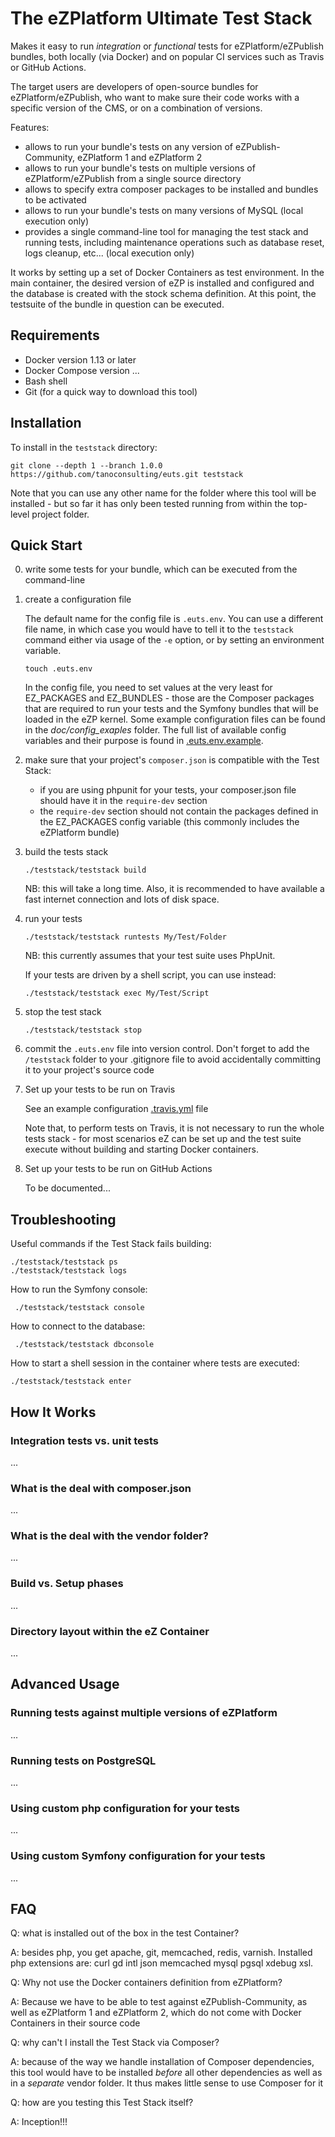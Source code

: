 The eZPlatform Ultimate Test Stack
==================================

Makes it easy to run _integration_ or _functional_ tests for eZPlatform/eZPublish bundles, both locally (via Docker) and
on popular CI services such as Travis or GitHub Actions.

The target users are developers of open-source bundles for eZPlatform/eZPublish, who want to make sure their code works
with a specific version of the CMS, or on a combination of versions.

Features:

* allows to run your bundle's tests on any version of eZPublish-Community, eZPlatform 1 and eZPlatform 2
* allows to run your bundle's tests on multiple versions of eZPlatform/eZPublish from a single source directory
* allows to specify extra composer packages to be installed and bundles to be activated
* allows to run your bundle's tests on many versions of MySQL (local execution only)
* provides a single command-line tool for managing the test stack and running tests, including maintenance operations
  such as database reset, logs cleanup, etc... (local execution only)

It works by setting up a set of Docker Containers as test environment. In the main container, the desired version of eZP
is installed and configured and the database is created with the stock schema definition.
At this point, the testsuite of the bundle in question can be executed.

Requirements
------------

* Docker version 1.13 or later
* Docker Compose version ...
* Bash shell
* Git (for a quick way to download this tool)

Installation
------------

To install in the `teststack` directory:

    git clone --depth 1 --branch 1.0.0 https://github.com/tanoconsulting/euts.git teststack

Note that you can use any other name for the folder where this tool will be installed - but so far it has only been
tested running from within the top-level project folder.

Quick Start
-----------

0. write some tests for your bundle, which can be executed from the command-line

1. create a configuration file

   The default name for the config file is `.euts.env`. You can use a different file name, in which case you would
   have to tell it to the `teststack` command either via usage of the `-e` option, or by setting an environment
   variable.

       touch .euts.env

   In the config file, you need to set values at the very least for EZ_PACKAGES and EZ_BUNDLES - those are the Composer
   packages that are required to run your tests and the Symfony bundles that will be loaded in the eZP kernel.
   Some example configuration files can be found in the _doc/config_exaples_ folder.
   The full list of available config variables and their purpose is found in [.euts.env.example](./.euts.env.example).

2. make sure that your project's `composer.json` is compatible with the Test Stack:

   * if you are using phpunit for your tests, your composer.json file should have it in the `require-dev` section
   * the `require-dev` section should not contain the packages defined in the EZ_PACKAGES config variable (this
     commonly includes the eZPlatform bundle)

3. build the tests stack

       ./teststack/teststack build

   NB: this will take a long time. Also, it is recommended to have available a fast internet connection and lots of disk
   space.

4. run your tests

       ./teststack/teststack runtests My/Test/Folder

   NB: this currently assumes that your test suite uses PhpUnit.

   If your tests are driven by a shell script, you can use instead:

       ./teststack/teststack exec My/Test/Script

5. stop the test stack

       ./teststack/teststack stop

6. commit the `.euts.env` file into version control. Don't forget to add the `/teststack` folder to your .gitignore file
   to avoid accidentally committing it to your project's source code

7. Set up your tests to be run on Travis

   See an example configuration [.travis.yml](doc/config_examples/.travis.yml) file

   Note that, to perform tests on Travis, it is not necessary to run the whole tests stack - for most scenarios eZ
   can be set up and the test suite execute without building and starting Docker containers.

8. Set up your tests to be run on GitHub Actions

    To be documented...

Troubleshooting
---------------

Useful commands if the Test Stack fails building:

    ./teststack/teststack ps
    ./teststack/teststack logs

How to run the Symfony console:

     ./teststack/teststack console

How to connect to the database:

     ./teststack/teststack dbconsole

How to start a shell session in the container where tests are executed:

    ./teststack/teststack enter

How It Works
------------

### Integration tests vs. unit tests

...

### What is the deal with composer.json

...

### What is the deal with the vendor folder?

...

### Build vs. Setup phases

...

### Directory layout within the eZ Container

...

Advanced Usage
--------------

### Running tests against multiple versions of eZPlatform

...

### Running tests on PostgreSQL

...

### Using custom php configuration for your tests

...

### Using custom Symfony configuration for your tests

...

FAQ
---

Q: what is installed out of the box in the test Container?

A: besides php, you get apache, git, memcached, redis, varnish.
   Installed php extensions are: curl gd intl json memcached mysql pgsql xdebug xsl.

Q: Why not use the Docker containers definition from eZPlatform?

A: Because we have to be able to test against eZPublish-Community, as well as eZPlatform 1 and eZPlatform 2, which do not
   come with Docker Containers in their source code

Q: why can't I install the Test Stack via Composer?

A: because of the way we handle installation of Composer dependencies, this tool would have to be installed _before_ all
   other dependencies as well as in a _separate_ vendor folder. It thus makes little sense to use Composer for it

Q: how are you testing this Test Stack itself?

A: Inception!!!
